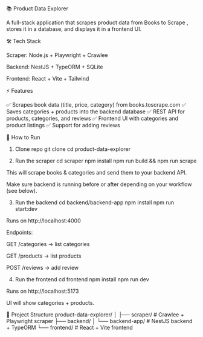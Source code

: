 📚 Product Data Explorer

A full-stack application that scrapes product data from Books to Scrape
, stores it in a database, and displays it in a frontend UI.

🛠 Tech Stack

Scraper: Node.js + Playwright + Crawlee

Backend: NestJS + TypeORM + SQLite

Frontend: React + Vite + Tailwind

⚡ Features

✅ Scrapes book data (title, price, category) from books.toscrape.com
✅ Saves categories + products into the backend database
✅ REST API for products, categories, and reviews
✅ Frontend UI with categories and product listings
✅ Support for adding reviews

🚀 How to Run
1. Clone repo
git clone <your-repo-url>
cd product-data-explorer

2. Run the scraper
cd scraper
npm install
npm run build && npm run scrape


This will scrape books & categories and send them to your backend API.

Make sure backend is running before or after depending on your workflow (see below).

3. Run the backend
cd backend/backend-app
npm install
npm run start:dev


Runs on http://localhost:4000

Endpoints:

GET /categories → list categories

GET /products → list products

POST /reviews → add review

4. Run the frontend
cd frontend
npm install
npm run dev


Runs on http://localhost:5173

UI will show categories + products.

📂 Project Structure
product-data-explorer/
│
├── scraper/              # Crawlee + Playwright scraper
├── backend/
│   └── backend-app/      # NestJS backend + TypeORM
└── frontend/             # React + Vite frontend

